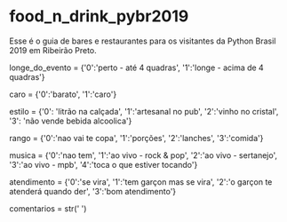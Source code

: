 # food_n_drink_pybr2019

Esse é o guia de bares e restaurantes para os visitantes da Python Brasil 2019 em Ribeirão Preto.


longe_do_evento = {'0':'perto - até 4 quadras', '1':'longe - acima de 4 quadras'}

caro = {'0':'barato', '1':'caro'}

estilo = {'0': 'litrão na calçada', '1':'artesanal no pub', '2':'vinho no cristal', '3': 'não vende bebida alcoolica'}

rango = {'0':'nao vai te copa', '1':'porções', '2':'lanches', '3':'comida'}

musica = {'0':'nao tem', '1':'ao vivo - rock & pop', '2':'ao vivo - sertanejo', '3':'ao vivo - mpb', '4':'toca o que estiver tocando'}

atendimento = {'0':'se vira', '1':'tem garçon mas se vira', '2':'o garçon te atenderá quando der', '3':'bom atendimento'}

comentarios = str(' ')